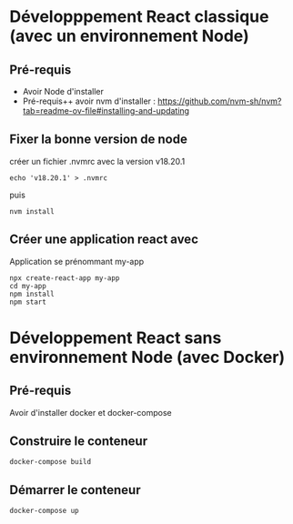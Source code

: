 # Développpement React classique (avec un environnement Node)

## Pré-requis

- Avoir Node d'installer
- Pré-requis++ avoir nvm d'installer : https://github.com/nvm-sh/nvm?tab=readme-ov-file#installing-and-updating

## Fixer la bonne version de node

créer un fichier .nvmrc avec la version v18.20.1

```
echo 'v18.20.1' > .nvmrc
```
puis

```
nvm install
```
## Créer une application react avec 

Application se prénommant my-app

```
npx create-react-app my-app
cd my-app
npm install
npm start 
```
# Développement React sans environnement Node (avec Docker)

## Pré-requis

Avoir d'installer docker et docker-compose

## Construire le conteneur

```
docker-compose build
```

## Démarrer le conteneur

```
docker-compose up
```

